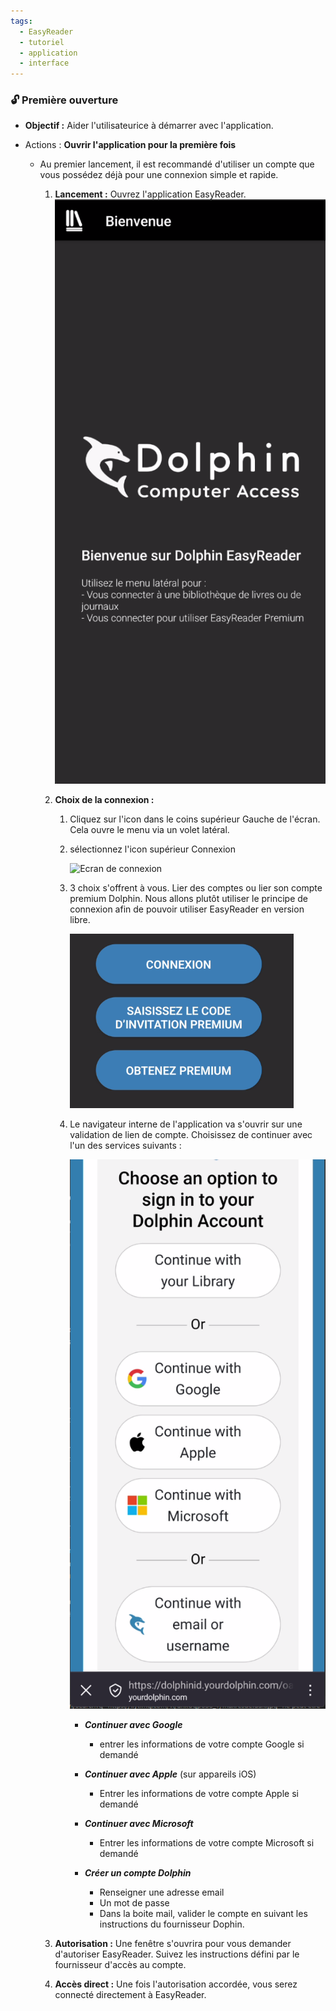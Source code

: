 ```yaml
---
tags:
  - EasyReader
  - tutoriel
  - application
  - interface
---
```

### 🔓 **Première ouverture**

- **Objectif :** Aider l'utilisateurice à démarrer avec l'application.
	
- Actions : 
	 **Ouvrir l'application pour la première fois**
	- Au premier lancement, il est recommandé d'utiliser un compte que vous possédez déjà pour une connexion simple et rapide.
		
		1. **Lancement :** Ouvrez l'application EasyReader.
			![Premier écran d'Easy Reader de Dophin à l'ouverture invitant à ouvrir la barre latérale via l'Icon en haut à gauche](images/Figure1_Ecran_accueil.png "Ecran d'accueil de l'application") 
		    
		2. **Choix de la connexion :** 
			1. Cliquez sur l'icon dans le coins supérieur Gauche de l'écran. Cela ouvre le menu via un volet latéral.
			2. sélectionnez l'icon supérieur Connexion

			    ![Ecran de connexion](images/Figure2_Bandeau_supérieur_du_Menu_accueil.png)

			3. 3 choix s'offrent à vous. Lier des comptes ou lier son compte premium Dolphin. Nous allons plutôt utiliser le principe de connexion afin de pouvoir utiliser EasyReader en version libre.

				![Invitation à lier son compte ou un compte premium avec 3 boutons "connexion, code premium, obtenir premium](images/Figure3_choix_connexion.png "type de connexion de compte")

			4. Le navigateur interne de l'application va s'ouvrir sur une validation de lien de compte. Choisissez de continuer avec l'un des services suivants :

				![Fenêtre de navigation permettant de choisir comment lier son compte via différents services : local, Google, Apple, Microsoft, ou avec un compte Dolphin](images/Figure4_choix_de_connexion.png "Choix de connexion")
			    
		    	- ***Continuer avec Google***
			    	- entrer les informations de votre compte Google si demandé
		        
		    	- ***Continuer avec Apple*** (sur appareils iOS)
			    	- Entrer les informations de votre compte Apple si demandé
		        
		    	- ***Continuer avec Microsoft***
			 		- Entrer les informations de votre compte Microsoft si demandé
				
				- ***Créer un compte Dolphin***
					-  Renseigner une adresse email
					-  Un mot de passe
					-  Dans la boite mail, valider le compte en suivant les instructions du fournisseur Dophin.

		3. **Autorisation :** Une fenêtre s'ouvrira pour vous demander d'autoriser EasyReader. Suivez les instructions défini par le fournisseur d'accès au compte.
		    
		4. **Accès direct :** Une fois l'autorisation accordée, vous serez connecté directement à EasyReader.
